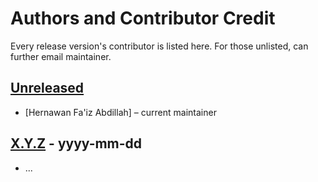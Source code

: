 Authors and Contributor Credit
==============================
Every release version's contributor is listed here. For those unlisted, can
further email maintainer.

[Unreleased]
------------
+ [Hernawan Fa'iz Abdillah] – current maintainer

[X.Y.Z] - yyyy-mm-dd
--------------------
+ ...

[Unreleased]: (http://github.com/Xifroon/$project_name...HEAD)
[X.Y.Z]: ()
